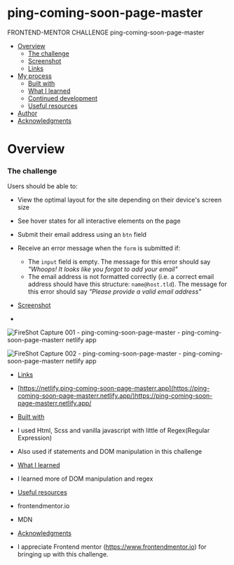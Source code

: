 # ping-coming-soon-page-master
FRONTEND-MENTOR CHALLENGE    ping-coming-soon-page-master 


- [Overview](#overview)
  - [The challenge](#the-challenge)
  - [Screenshot](#screenshot)
  - [Links](#links)
- [My process](#my-process)
  - [Built with](#built-with)
  - [What I learned](#what-i-learned)
  - [Continued development](#continued-development)
  - [Useful resources](#useful-resources)
- [Author](#author)
- [Acknowledgments](#acknowledgments)


# Overview

### The challenge

Users should be able to:

- View the optimal layout for the site depending on their device's screen size
- See hover states for all interactive elements on the page
- Submit their email address using an `btn` field
- Receive an error message when the `form` is submitted if:
	- The `input` field is empty. The message for this error should say *"Whoops! It looks like you forgot to add your email"*
	- The email address is not formatted correctly (i.e. a correct email address should have this structure: `name@host.tld`). The message for this error should say *"Please provide a valid email address"*


- [Screenshot](#screenshot)

-
![FireShot Capture 001 - ping-coming-soon-page-master - ping-coming-soon-page-masterr netlify app](https://github.com/OONelson/ping-coming-soon-page-master/assets/114698224/29ceecbb-b671-47d5-b4d2-f09198383c78)

![FireShot Capture 002 - ping-coming-soon-page-master - ping-coming-soon-page-masterr netlify app](https://github.com/OONelson/ping-coming-soon-page-master/assets/114698224/dafc91c7-313d-4afd-8a88-65a070a1615c)


- [Links](#links)

- [https://netlify.ping-coming-soon-page-masterr.app](https://ping-coming-soon-page-masterr.netlify.app/)https://ping-coming-soon-page-masterr.netlify.app/

- [Built with](#built-with)

- I used Html, Scss and vanilla javascript with little of Regex(Regular Expression)
- Also used if statements and DOM manipulation in this challenge 


 - [What I learned](#what-i-learned)

 - I learned more of DOM manipulation and regex


- [Useful resources](#useful-resources)

- frontendmentor.io
- MDN


- [Acknowledgments](#acknowledgments)

- I appreciate Frontend mentor (https://www.frontendmentor.io) for bringing up with this challenge.
